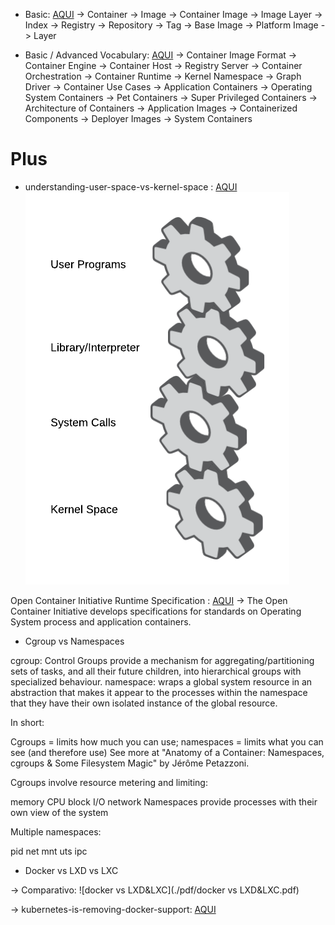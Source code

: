 - Basic: <a href="https://developers.redhat.com/blog/2016/01/13/a-practical-introduction-to-docker-container-terminology/">AQUI</a>
  -> Container
  -> Image
  -> Container Image
  -> Image Layer
  -> Index
  -> Registry
  -> Repository
  -> Tag
  -> Base Image
  -> Platform Image
  -> Layer 

- Basic / Advanced Vocabulary: <a href="https://developers.redhat.com/blog/2018/02/22/container-terminology-practical-introduction/#h.6yt1ex5wfo3l">AQUI</a>
  -> Container Image Format
  -> Container Engine
  -> Container Host
  -> Registry Server
  -> Container Orchestration
  -> Container Runtime
  -> Kernel Namespace
  -> Graph Driver
  -> Container Use Cases
  -> Application Containers
  -> Operating System Containers
  -> Pet Containers
  -> Super Privileged Containers
  -> Architecture of Containers
  -> Application Images
  -> Containerized  Components
  -> Deployer Images
  -> System Containers  






#  Plus

- understanding-user-space-vs-kernel-space : <a href="https://www.redhat.com/en/blog/architecting-containers-part-1-why-understanding-user-space-vs-kernel-space-matters">AQUI</a>
  ![kernel-space-matters](./img/user-space-vs-kernel-space-system-calls-gears.png)


Open Container Initiative Runtime Specification : <a href="https://github.com/opencontainers/runtime-spec/blob/master/spec.md">AQUI</a>
 -> The Open Container Initiative develops specifications for standards on Operating System process and application containers.



- Cgroup vs Namespaces


cgroup: Control Groups provide a mechanism for aggregating/partitioning sets of tasks, and all their future children, into hierarchical groups with specialized behaviour.
namespace: wraps a global system resource in an abstraction that makes it appear to the processes within the namespace that they have their own isolated instance of the global resource.

In short:

Cgroups = limits how much you can use;
namespaces = limits what you can see (and therefore use)
See more at "Anatomy of a Container: Namespaces, cgroups & Some Filesystem Magic" by Jérôme Petazzoni.

Cgroups involve resource metering and limiting:

memory
CPU
block I/O
network
Namespaces provide processes with their own view of the system

Multiple namespaces:

pid
net
mnt
uts
ipc


- Docker vs LXD vs LXC

 -> Comparativo: ![docker vs LXD&LXC](./pdf/docker vs LXD&LXC.pdf) 

 -> kubernetes-is-removing-docker-support: <a href="https://www.openshift.com/blog/kubernetes-is-removing-docker-support-kubernetes-is-not-removing-docker-support">AQUI</a>

